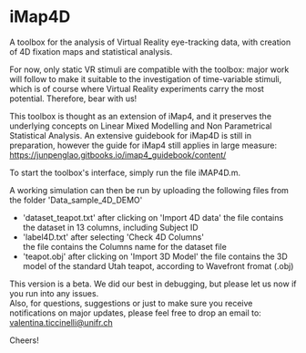 # iMap4D
A toolbox for the analysis of Virtual Reality eye-tracking data, with creation of 4D fixation maps and statistical analysis.

For now, only static VR stimuli are compatible with the toolbox: major work will follow to make it suitable to the investigation of time-variable stimuli, which is of course where Virtual Reality experiments carry the most potential. 
Therefore, bear with us!

This toolbox is thought as an extension of iMap4, and it preserves the underlying concepts on Linear Mixed Modelling and Non Parametrical Statistical Analysis. An extensive guidebook for iMap4D is still in preparation, however the guide for iMap4 still applies in large measure:  https://junpenglao.gitbooks.io/imap4_guidebook/content/

To start the toolbox's interface, simply run the file iMAP4D.m.

A working simulation can then be run by uploading the following files from the folder 'Data_sample_4D_DEMO'
- 'dataset_teapot.txt' after clicking on 'Import 4D data'
        the file contains the dataset in 13 columns, including Subject ID
- 'label4D.txt' after selecting 'Check 4D Columns'   
        the file contains the Columns name for the dataset file
- 'teapot.obj' after clicking on 'Import 3D Model'
        the file contains the 3D model of the standard Utah teapot, according to Wavefront fromat (.obj)
        

This version is a beta. We did our best in debugging, but please let us now if you run into any issues.         
Also, for questions, suggestions or just to make sure you receive notifications on major updates, please feel free to drop an email to:
valentina.ticcinelli@unifr.ch

Cheers!
